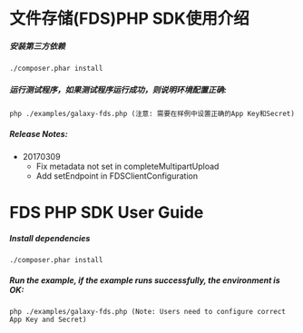 文件存储(FDS)PHP SDK使用介绍
=============================
##### 安装第三方依赖

    ./composer.phar install

##### 运行测试程序，如果测试程序运行成功，则说明环境配置正确:

    php ./examples/galaxy-fds.php (注意: 需要在样例中设置正确的App Key和Secret)

##### Release Notes:
* 20170309
    * Fix metadata not set in completeMultipartUpload
    * Add setEndpoint in FDSClientConfiguration

FDS PHP SDK User Guide
========================
##### Install dependencies

    ./composer.phar install

##### Run the example, if the example runs successfully, the environment is OK:

    php ./examples/galaxy-fds.php (Note: Users need to configure correct App Key and Secret)
